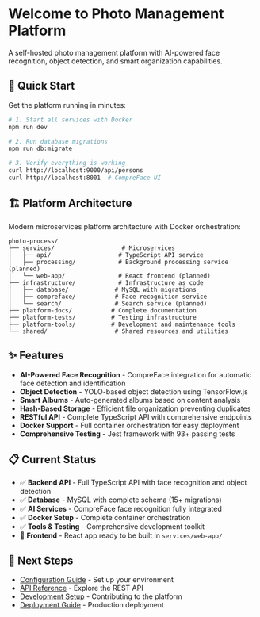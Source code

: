 # Welcome to Photo Management Platform

A self-hosted photo management platform with AI-powered face recognition, object detection, and smart organization capabilities.

## 🚀 **Quick Start**

Get the platform running in minutes:

```bash
# 1. Start all services with Docker
npm run dev

# 2. Run database migrations
npm run db:migrate

# 3. Verify everything is working
curl http://localhost:9000/api/persons
curl http://localhost:8001  # CompreFace UI
```

## 🏗️ **Platform Architecture**

Modern microservices platform architecture with Docker orchestration:

```
photo-process/
├── services/                   # Microservices
│   ├── api/                   # TypeScript API service
│   ├── processing/            # Background processing service (planned)
│   └── web-app/               # React frontend (planned)
├── infrastructure/            # Infrastructure as code
│   ├── database/             # MySQL with migrations
│   ├── compreface/           # Face recognition service
│   └── search/               # Search service (planned)
├── platform-docs/           # Complete documentation
├── platform-tests/          # Testing infrastructure  
├── platform-tools/          # Development and maintenance tools
└── shared/                   # Shared resources and utilities
```

## ✨ **Features**

- **AI-Powered Face Recognition** - CompreFace integration for automatic face detection and identification
- **Object Detection** - YOLO-based object detection using TensorFlow.js
- **Smart Albums** - Auto-generated albums based on content analysis
- **Hash-Based Storage** - Efficient file organization preventing duplicates
- **RESTful API** - Complete TypeScript API with comprehensive endpoints
- **Docker Support** - Full container orchestration for easy deployment
- **Comprehensive Testing** - Jest framework with 93+ passing tests

## 📋 **Current Status**

- ✅ **Backend API** - Full TypeScript API with face recognition and object detection
- ✅ **Database** - MySQL with complete schema (15+ migrations)
- ✅ **AI Services** - CompreFace face recognition fully integrated
- ✅ **Docker Setup** - Complete container orchestration
- ✅ **Tools & Testing** - Comprehensive development toolkit
- 🔄 **Frontend** - React app ready to be built in `services/web-app/`

## 🔗 **Next Steps**

- [Configuration Guide](/docs/configuration) - Set up your environment
- [API Reference](/docs/api/overview) - Explore the REST API
- [Development Setup](/docs/development/setup) - Contributing to the platform
- [Deployment Guide](/docs/deployment) - Production deployment